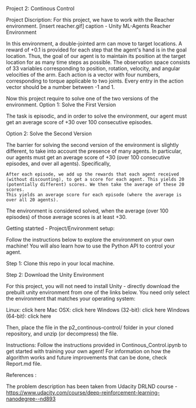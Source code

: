 Project 2: Continous Control

Project Discription:
For this project, we have to work with the Reacher environment.
[insert reacher.gif]
caption - Unity ML-Agents Reacher Environment


In this environment, a double-jointed arm can move to target locations. A reward of +0.1 is provided for each step that the agent's hand is in the goal location. Thus, the goal of our agent is to maintain its position at the target location for as many time steps as possible.
The observation space consists of 33 variables corresponding to position, rotation, velocity, and angular velocities of the arm. Each action is a vector with four numbers, corresponding to torque applicable to two joints. Every entry in the action vector should be a number between -1 and 1.

Now this project require to solve one of the two versions of the environment.
Option 1: Solve the First Version

The task is episodic, and in order to solve the environment, our agent must get an average score of +30 over 100 consecutive episodes.

Option 2: Solve the Second Version

The barrier for solving the second version of the environment is slightly different, to take into account the presence of many agents. In particular, our agents must get an average score of +30 (over 100 consecutive episodes, and over all agents). Specifically,

    After each episode, we add up the rewards that each agent received (without discounting), to get a score for each agent. This yields 20 (potentially different) scores. We then take the average of these 20 scores.
    This yields an average score for each episode (where the average is over all 20 agents).

The environment is considered solved, when the average (over 100 episodes) of those average scores is at least +30. 


Getting statrted - Project/Environment setup: 

Follow the instructions below to explore the environment on your own machine! You will also learn how to use the Python API to control your agent.

Step 1: Clone this repo in your local machine.

Step 2: Download the Unity Environment

For this project, you will not need to install Unity - directly download the prebuilt unity environment from one of the links below. You need only select the environment that matches your operating system:

Linux: click here Mac OSX: click here Windows (32-bit): click here Windows (64-bit): click here

Then, place the file in the p2_continous-control/ folder in your cloned repository, and unzip (or decompress) the file.

Instructions:
Follow the instructions provided in Continous_Control.ipynb to get started with training your own agent! For information on how the algorithm works and future improvements that can be done, check Report.md file.



References :

The problem description has been taken from Udacity DRLND course - https://www.udacity.com/course/deep-reinforcement-learning-nanodegree--nd893
